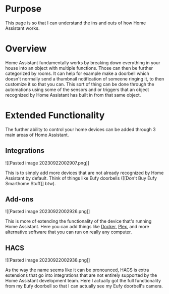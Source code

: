 # Purpose

This page is so that I can understand the ins and outs of how Home Assistant works.

# Overview

Home Assistant fundamentally works by breaking down everything in your house into an object with multiple functions. Those can then be further categorized by rooms. It can help for example make a doorbell which doesn't normally send a thumbnail notification of someone ringing it, to then customize it so that you can. This sort of thing can be done through the automations using some of the sensors and or triggers that an object recognized by Home Assistant has built in from that same object.

# Extended Functionality

The further ability to control your home devices can be added through 3 main areas of Home Assistant.

## Integrations

![[Pasted image 20230922002907.png]]

This is to simply add more devices that are not already recognized by Home Assistant by default. Think of things like Eufy doorbells ([[Don't Buy Eufy Smarthome Stuff]] btw).

## Add-ons

![[Pasted image 20230922002926.png]]

This is more of extending the functionality of the device that's running Home Assistant. Here you can add things like [Docker](https://en.wikipedia.org/wiki/Docker_(software)), [Plex](https://en.wikipedia.org/wiki/Plex_Inc.), and more alternative software that you can run on really any computer.

## HACS

![[Pasted image 20230922002938.png]]

As the way the name seems like it can be pronounced, HACS is extra extensions that go into integrations that are not entirely supported by the Home Assistant development team. Here I actually got the full functionality from my Eufy doorbell so that I can actually see my Eufy doorbell's camera.
